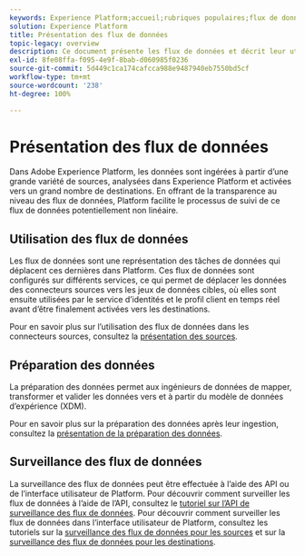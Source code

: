 ```yaml
---
keywords: Experience Platform;accueil;rubriques populaires;flux de données;flux des données;données;surveillance;surveillance de flux de données;surveillance des flux de données;surveiller;surveiller les flux de données;surveiller des flux de données;flux;service de flux;
solution: Experience Platform
title: Présentation des flux de données
topic-legacy: overview
description: Ce document présente les flux de données et décrit leur utilisation dans Adobe Experience Platform.
exl-id: 8fe08ffa-f095-4e9f-8bab-d060985f0236
source-git-commit: 5d449c1ca174cafcca988e9487940eb7550bd5cf
workflow-type: tm+mt
source-wordcount: '238'
ht-degree: 100%

---
```


# Présentation des flux de données

Dans Adobe Experience Platform, les données sont ingérées à partir d’une grande variété de sources, analysées dans Experience Platform et activées vers un grand nombre de destinations. En offrant de la transparence au niveau des flux de données, Platform facilite le processus de suivi de ce flux de données potentiellement non linéaire.

## Utilisation des flux de données

Les flux de données sont une représentation des tâches de données qui déplacent ces dernières dans Platform. Ces flux de données sont configurés sur différents services, ce qui permet de déplacer les données des connecteurs sources vers les jeux de données cibles, où elles sont ensuite utilisées par le service d’identités et le profil client en temps réel avant d’être finalement activées vers les destinations.

Pour en savoir plus sur l’utilisation des flux de données dans les connecteurs sources, consultez la [présentation des sources](../sources/home.md).

## Préparation des données

La préparation des données permet aux ingénieurs de données de mapper, transformer et valider les données vers et à partir du modèle de données d’expérience (XDM).

Pour en savoir plus sur la préparation des données après leur ingestion, consultez la [présentation de la préparation des données](../data-prep/home.md).

## Surveillance des flux de données

La surveillance des flux de données peut être effectuée à l’aide des API ou de l’interface utilisateur de Platform. Pour découvrir comment surveiller les flux de données à l’aide de l’API, consultez le [tutoriel sur l’API de surveillance des flux de données](./api/monitor.md). Pour découvrir comment surveiller les flux de données dans l’interface utilisateur de Platform, consultez les tutoriels sur la [surveillance des flux de données pour les sources](./ui/monitor-sources.md) et sur la [surveillance des flux de données pour les destinations](./ui/monitor-destinations.md).
